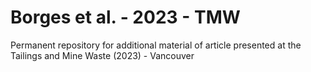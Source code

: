 # Borges et al. - 2023 - TMW

Permanent repository for additional material of article presented at the Tailings and Mine Waste (2023) - Vancouver
